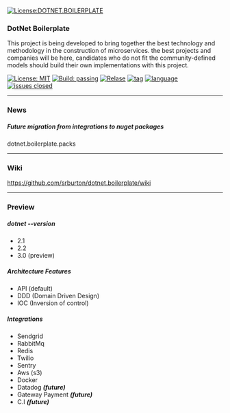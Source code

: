
[![License:DOTNET.BOILERPLATE](https://i.ibb.co/vLLxXWg/layers.png)]() 

### DotNet Boilerplate 

This project is being developed to bring together the best technology and methodology in the construction of microservices.
the best projects and companies will be here, candidates who do not fit the community-defined models should build their own implementations with this project.

[![License: MIT](https://img.shields.io/badge/License-MIT-yellow.svg)](https://opensource.org/licenses/MIT)
[![Build: passing](https://img.shields.io/badge/build-passing-brightgreen.svg)]()
[![Relase](https://img.shields.io/github/release/srburton/dotnet.boilerplate.svg)]()
[![tag](https://img.shields.io/github/tag-date/srburton/dotnet.boilerplate.svg)]()
[![language](https://img.shields.io/github/languages/count/srburton/dotnet.boilerplate.svg)]()
[![issues closed](	https://img.shields.io/github/issues-closed/srburton/dotnet.boilerplate.svg)]()

<hr>

### News

##### Future migration from integrations to nuget packages

dotnet.boilerplate.packs

<hr>

### Wiki

https://github.com/srburton/dotnet.boilerplate/wiki

<hr>

### Preview

##### dotnet --version
 - 2.1
 - 2.2
 - 3.0 (preview) 

##### Architecture Features
- API (default)
- DDD (Domain Driven Design)
- IOC (Inversion of control)

##### Integrations
- Sendgrid
- RabbitMq 
- Redis
- Twilio 
- Sentry
- Aws (s3) 
- Docker
- Datadog ***(future)***
- Gateway Payment ***(future)***
- C.I ***(future)***

